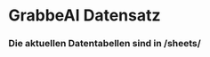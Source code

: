 







































































































































































































































































































































































































































































































































# GrabbeAI Datensatz





### Die aktuellen Datentabellen sind in /sheets/


